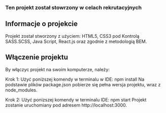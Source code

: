 ### Ten projekt został stowrzony w celach rekrutacyjnych
## Informacje o projekcie
Projekt został stworzony z użyciem:
HTML5, CSS3 pod Kontrolą SASS.SCSS, Java Script, React.js oraz zgodnie z metodologią BEM.

## Włączenie projektu
By włączyc projekt na swoim komputerze, należy:

Krok 1:
Użyć poniższej komendy w terminalu w IDE:
npm install 
Na podstawie plików package.json pobierze się pełna wersja projektu, wraz z node_modules.

Krok 2:
Użyć ponizszej komendy w terminalu IDE:
npm start
Projekt zostanie uruchomiany pod adresem http://localhost:3000.


